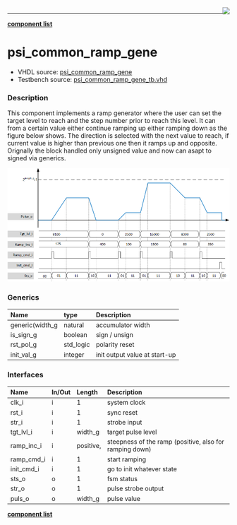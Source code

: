 <img align="right" src="../doc/psi_logo.png">

***

[**component list**](../README.md)

# psi_common_ramp_gene
 - VHDL source: [psi_common_ramp_gene](../../hdl/psi_common_ramp_gene.vhd)
 - Testbench source: [psi_common_ramp_gene_tb.vhd](../../testbench/psi_common_ramp_gene_tb/psi_common_ramp_gene_tb.vhd)

### Description

This component implements a ramp generator where the user can set the target level to reach and the step number prior to reach this level. It can from a certain value either continue ramping up either ramping down as the figure below shows. The direction is selected with the next value to reach, if current value is higher than previous one then it ramps up and opposite.
Orignally the block handled only unsigned value and now can asapt to signed via generics.

<p align="center"><img src="psi_common_ramp_gene_fig0.png"></p>

### Generics
| Name            | type      | Description                   |
|:----------------|:----------|:------------------------------|
| generic(width_g | natural   | accumulator width             |
| is_sign_g       | boolean   | sign / unsign                 |
| rst_pol_g       | std_logic | polarity reset                |
| init_val_g      | integer   | init output value at start-up |

### Interfaces
| Name       | In/Out   | Length    | Description                                             |
|:-----------|:---------|:----------|:--------------------------------------------------------|
| clk_i      | i        | 1         | system clock                                            |
| rst_i      | i        | 1         | sync reset                                              |
| str_i      | i        | 1         | strobe input                                            |
| tgt_lvl_i  | i        | width_g   | target pulse level                                      |
| ramp_inc_i | i        | positive, | steepness of the ramp (positive, also for ramping down) |
| ramp_cmd_i | i        | 1         | start ramping                                           |
| init_cmd_i | i        | 1         | go to init whatever state                               |
| sts_o      | o        | 1         | fsm status                                              |
| str_o      | o        | 1         | pulse strobe output                                     |
| puls_o     | o        | width_g   | pulse value                                             |


[**component list**](../README.md)
